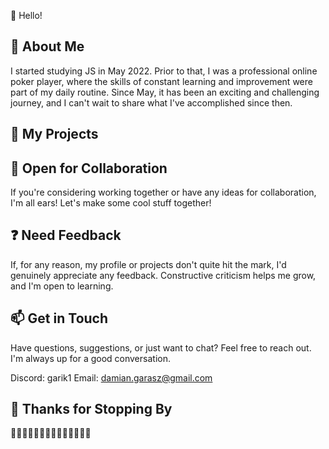 👋 Hello!
## 🚀 About Me

I started studying JS in May 2022. Prior to that, I was a professional online poker player, where the skills of constant learning and improvement were part of my daily routine. 
Since May, it has been an exciting and challenging journey, and I can't wait to share what I've accomplished since then.

## 💼 My Projects

## 🌱 Open for Collaboration

If you're considering working together or have any ideas for collaboration, I'm all ears! Let's make some cool stuff together!

## ❓ Need Feedback

If, for any reason, my profile or projects don't quite hit the mark, I'd genuinely appreciate any feedback. Constructive criticism helps me grow, and I'm open to learning.

## 📫 Get in Touch

Have questions, suggestions, or just want to chat? Feel free to reach out. I'm always up for a good conversation.

Discord: garik1
Email: damian.garasz@gmail.com

## 🙏 Thanks for Stopping By
🚀✨🚀✨🚀✨🚀✨🚀✨🚀✨🚀✨
